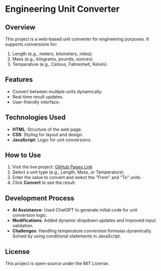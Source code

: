 # Engineering Unit Converter

## Overview
This project is a web-based unit converter for engineering purposes. It supports conversions for:
1. Length (e.g., meters, kilometers, miles).
2. Mass (e.g., kilograms, pounds, ounces).
3. Temperature (e.g., Celsius, Fahrenheit, Kelvin).

## Features
- Convert between multiple units dynamically.
- Real-time result updates.
- User-friendly interface.

## Technologies Used
- **HTML**: Structure of the web page.
- **CSS**: Styling for layout and design.
- **JavaScript**: Logic for unit conversions.

## How to Use
1. Visit the live project: [GitHub Pages Link](https://<your-username>.github.io/<repository-name>)
2. Select a unit type (e.g., Length, Mass, or Temperature).
3. Enter the value to convert and select the "From" and "To" units.
4. Click **Convert** to see the result.

## Development Process
- **AI Assistance**: Used ChatGPT to generate initial code for unit conversion logic.
- **Modifications**: Added dynamic dropdown updates and improved input validation.
- **Challenges**: Handling temperature conversion formulas dynamically. Solved by using conditional statements in JavaScript.

## License
This project is open-source under the MIT License.

